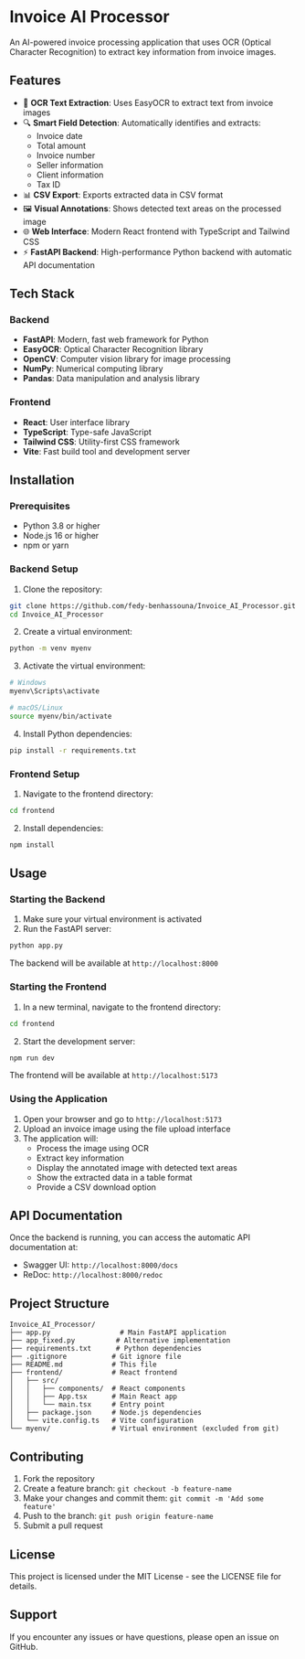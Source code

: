 # Invoice AI Processor

An AI-powered invoice processing application that uses OCR (Optical Character Recognition) to extract key information from invoice images.

## Features

- 📄 **OCR Text Extraction**: Uses EasyOCR to extract text from invoice images
- 🔍 **Smart Field Detection**: Automatically identifies and extracts:
  - Invoice date
  - Total amount
  - Invoice number
  - Seller information
  - Client information
  - Tax ID
- 📊 **CSV Export**: Exports extracted data in CSV format
- 🖼️ **Visual Annotations**: Shows detected text areas on the processed image
- 🌐 **Web Interface**: Modern React frontend with TypeScript and Tailwind CSS
- ⚡ **FastAPI Backend**: High-performance Python backend with automatic API documentation

## Tech Stack

### Backend
- **FastAPI**: Modern, fast web framework for Python
- **EasyOCR**: Optical Character Recognition library
- **OpenCV**: Computer vision library for image processing
- **NumPy**: Numerical computing library
- **Pandas**: Data manipulation and analysis library

### Frontend
- **React**: User interface library
- **TypeScript**: Type-safe JavaScript
- **Tailwind CSS**: Utility-first CSS framework
- **Vite**: Fast build tool and development server

## Installation

### Prerequisites
- Python 3.8 or higher
- Node.js 16 or higher
- npm or yarn

### Backend Setup

1. Clone the repository:
```bash
git clone https://github.com/fedy-benhassouna/Invoice_AI_Processor.git
cd Invoice_AI_Processor
```

2. Create a virtual environment:
```bash
python -m venv myenv
```

3. Activate the virtual environment:
```bash
# Windows
myenv\Scripts\activate

# macOS/Linux
source myenv/bin/activate
```

4. Install Python dependencies:
```bash
pip install -r requirements.txt
```

### Frontend Setup

1. Navigate to the frontend directory:
```bash
cd frontend
```

2. Install dependencies:
```bash
npm install
```

## Usage

### Starting the Backend

1. Make sure your virtual environment is activated
2. Run the FastAPI server:
```bash
python app.py
```

The backend will be available at `http://localhost:8000`

### Starting the Frontend

1. In a new terminal, navigate to the frontend directory:
```bash
cd frontend
```

2. Start the development server:
```bash
npm run dev
```

The frontend will be available at `http://localhost:5173`

### Using the Application

1. Open your browser and go to `http://localhost:5173`
2. Upload an invoice image using the file upload interface
3. The application will:
   - Process the image using OCR
   - Extract key information
   - Display the annotated image with detected text areas
   - Show the extracted data in a table format
   - Provide a CSV download option

## API Documentation

Once the backend is running, you can access the automatic API documentation at:
- Swagger UI: `http://localhost:8000/docs`
- ReDoc: `http://localhost:8000/redoc`

## Project Structure

```
Invoice_AI_Processor/
├── app.py                 # Main FastAPI application
├── app_fixed.py          # Alternative implementation
├── requirements.txt      # Python dependencies
├── .gitignore           # Git ignore file
├── README.md            # This file
├── frontend/            # React frontend
│   ├── src/
│   │   ├── components/  # React components
│   │   ├── App.tsx      # Main React app
│   │   └── main.tsx     # Entry point
│   ├── package.json     # Node.js dependencies
│   └── vite.config.ts   # Vite configuration
└── myenv/               # Virtual environment (excluded from git)
```

## Contributing

1. Fork the repository
2. Create a feature branch: `git checkout -b feature-name`
3. Make your changes and commit them: `git commit -m 'Add some feature'`
4. Push to the branch: `git push origin feature-name`
5. Submit a pull request

## License

This project is licensed under the MIT License - see the LICENSE file for details.

## Support

If you encounter any issues or have questions, please open an issue on GitHub.
